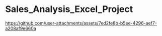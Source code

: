 # Sales_Analysis_Excel_Project


https://github.com/user-attachments/assets/7ed2fe8b-b5ee-4296-aef7-a208af9e660a

